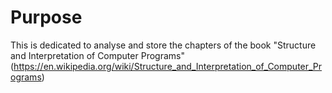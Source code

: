 # Purpose

This is dedicated to analyse and store the chapters of the book "Structure and Interpretation of Computer Programs" (https://en.wikipedia.org/wiki/Structure_and_Interpretation_of_Computer_Programs)
